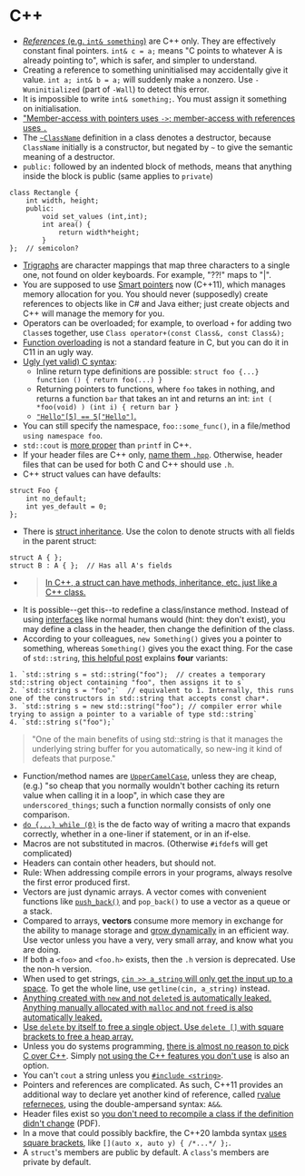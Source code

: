 # C++

- [_References_ (e.g. `int& something`)](https://stackoverflow.com/questions/4305673/does-c-have-references) are C++ only. They are effectively constant final pointers. `int& c = a;` means "C points to whatever A is already pointing to", which is safer, and simpler to understand.
- Creating a reference to something uninitialised may accidentally give it value. `int a; int& b = a;` will suddenly make `a` nonzero. Use `-Wuninitialized` (part of `-Wall`) to detect this error.
- It is impossible to write `int& something;`. You must assign it something on initialisation.
- ["Member-access with pointers uses `->`; member-access with references uses `.`](https://stackoverflow.com/a/57780/1558430)
- The [`~ClassName`](http://stackoverflow.com/a/1395509/1558430) definition in a class denotes a destructor, because `ClassName` initially is a constructor, but negated by `~` to give the semantic meaning of a destructor.
- `public:` followed by an indented block of methods, means that anything inside the block is public (same applies to `private`)

```
class Rectangle {
    int width, height;
    public:
        void set_values (int,int);
        int area() {
            return width*height;
        }
};  // semicolon?
```

- [Trigraphs](http://stackoverflow.com/questions/7825055/what-does-the-c-operator-do) are character mappings that map three characters to a single one, not found on older keyboards. For example, "??!" maps to "|".
- You are supposed to use [Smart pointers](http://en.wikipedia.org/wiki/Smart_pointer) now (C++11), which manages memory allocation for you. You should never (supposedly) create references to objects like in C# and Java either; just create objects and C++ will manage the memory for you.
- Operators can be overloaded; for example, to overload `+` for adding two `Class`es together, use `Class operator+(const Class&, const Class&);`
- [Function overloading](https://www.reddit.com/r/programming/comments/3en2px/til_you_can_use_function_overloading_in_c/) is not a standard feature in C, but you can do it in C11 in an ugly way.
- [Ugly (yet valid) C syntax](http://blog.robertelder.org/weird-c-syntax/):
  - Inline return type definitions are possible: `struct foo {...} function () { return foo(...) }`
  - Returning pointers to functions, where `foo` takes in nothing, and returns a function `bar` that takes an int and returns an int: `int ( *foo(void) ) (int i) { return bar }`
  - [`"Hello"[5] == 5["Hello"]`.](http://stackoverflow.com/a/381549/1558430)
- You can still specify the namespace, `foo::some_func()`, in a file/method `using namespace foo`.
- `std::cout` is [more proper](http://stackoverflow.com/a/4781861/1558430) than `printf` in C++.
- If your header files are C++ only, [name them `.hpp`](http://stackoverflow.com/questions/152555/h-or-hpp-for-your-class-definitions). Otherwise, header files that can be used for both C and C++ should use `.h`.
- C++ struct values can have defaults:

```
struct Foo {
    int no_default;
    int yes_default = 0;
};
```

- There is [struct inheritance](http://stackoverflow.com/questions/979211/struct-inheritance-in-c). Use the colon to denote structs with all fields in the parent struct:

```
struct A { };
struct B : A { };  // Has all A's fields
```

- > [In C++, a struct can have methods, inheritance, etc. just like a C++ class.](http://stackoverflow.com/a/979241/1558430)
- It is possible--get this--to redefine a class/instance method. Instead of using [interfaces](http://www.tutorialspoint.com/cplusplus/cpp_interfaces.htm) like normal humans would (hint: they don't exist), you may define a class in the header, then change the definition of the class.
- According to your colleagues, `new Something()` gives you a pointer to something, whereas `Something()` gives you the exact thing. For the case of `std::string`, [this helpful post](http://stackoverflow.com/questions/8069092/c-string-declaration) explains **four** variants:

```
1. `std::string s = std::string("foo");  // creates a temporary std::string object containing "foo", then assigns it to s`
2. `std::string s = "foo";`  // equivalent to 1. Internally, this runs one of the constructors in std::string that accepts const char*.
3. `std::string s = new std::string("foo"); // compiler error while trying to assign a pointer to a variable of type std::string`
4. `std::string s("foo");`
```

> "One of the main benefits of using std::string is that it manages the underlying string buffer for you automatically, so new-ing it kind of defeats that purpose."

- Function/method names are [`UpperCamelCase`](https://google.github.io/styleguide/cppguide.html#Function_Names), unless they are cheap, (e.g.) "so cheap that you normally wouldn't bother caching its return value when calling it in a loop", in which case they are `underscored_things`; such a function normally consists of only one comparison.
- [`do {...} while (0)`](http://www.pixelstech.net/article/1390482950-do-%7B-%7D-while-%280%29-in-macros) is the de facto way of writing a macro that expands correctly, whether in a one-liner if statement, or in an if-else.
- Macros are not substituted in macros. (Otherwise `#ifdef`s will get complicated)
- Headers can contain other headers, but should not.
- Rule: When addressing compile errors in your programs, always resolve the first error produced first.
- Vectors are just dynamic arrays. A vector comes with convenient functions like [`push_back()`](http://www.cplusplus.com/reference/vector/vector/push_back/) and `pop_back()` to use a vector as a queue or a stack.
- Compared to arrays, **vectors** consume more memory in exchange for the ability to manage storage and [grow dynamically](http://stackoverflow.com/a/6632991/1558430) in an efficient way. Use vector unless you have a very, very small array, and know what you are doing.
- If both a `<foo>` and `<foo.h>` exists, then the `.h` version is deprecated. Use the non-h version.
- When used to get strings, [`cin >> a_string` will only get the input up to a space](http://www.cplusplus.com/doc/tutorial/basic_io/). To get the whole line, use `getline(cin, a_string)` instead.
- [Anything created with `new` and not `delete`d is automatically leaked.](http://stackoverflow.com/questions/7242493/how-to-create-a-memory-leak-in-c) [Anything manually allocated with `malloc` and not `free`d is also automatically leaked.](http://www.geeksforgeeks.org/what-is-memory-leak-how-can-we-avoid/)
- [Use `delete` by itself to free a single object. Use `delete []` with square brackets to free a heap array.](http://stackoverflow.com/a/8417851/1558430)
- Unless you do systems programming, [there is almost no reason to pick C over C++](https://softwareengineering.stackexchange.com/a/113316/116811). Simply [not using the C++ features you don't use](https://softwareengineering.stackexchange.com/a/113398/116811) is also an option.
- You can't `cout` a string unless you [`#include <string>`](https://stackoverflow.com/a/6321005/1558430).
- Pointers and references are complicated. As such, C++11 provides an additional way to declare yet another kind of reference, called [rvalue referneces](http://www.open-std.org/jtc1/sc22/wg21/docs/papers/2004/n1690.html), using the double-ampersand syntax: `A&&`.
- Header files exist so [you don't need to recompile a class if the definition didn't change](http://www.math.uaa.alaska.edu/~afkjm/csce211/handouts/SeparateCompilation.pdf) (PDF).
- In a move that could possibly backfire, the C++20 lambda syntax [uses square brackets](https://www.bfilipek.com/2020/08/lambda-syntax.html), like `[](auto x, auto y) { /*...*/ };`.
- A `struct`'s members are public by default. A `class`'s members are private by default.
